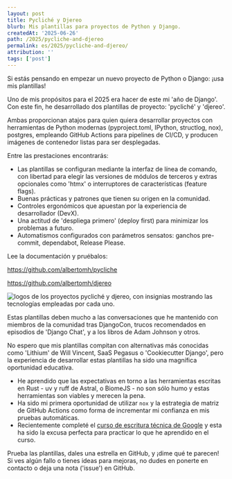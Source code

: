 ```yaml
---
layout: post
title: Pycliché y Djereo
blurb: Mis plantillas para proyectos de Python y Django.
createdAt: '2025-06-26'
path: /2025/pycliche-and-djereo
permalink: es/2025/pycliche-and-djereo/
attribution: ''
tags: ['post']
---
```


<!-- markdownlint-disable MD013 line-length -->
<!-- markdownlint-disable MD033 no-inline-html -->

Si estás pensando en empezar un nuevo proyecto de Python o Django: ¡usa mis plantillas!

Uno de mis propósitos para el 2025 era hacer de este mi 'año de Django'. Con este fin, he
desarrollado dos plantillas de proyecto: 'pycliché' y 'djereo'.

Ambas proporcionan atajos para quien quiera desarrollar proyectos con herramientas de
Python modernas (pyproject.toml, IPython, structlog, nox), postgres, empleando GitHub
Actions para pipelines de CI/CD, y producen imágenes de contenedor listas para ser
desplegadas.

Entre las prestaciones encontrarás:

- Las plantillas se configuran mediante la interfaz de línea de comando, con libertad para
elegir las versiones de módulos de terceros y extras opcionales como 'htmx' o
interruptores de características (feature flags).
- Buenas prácticas y patrones que tienen su origen en la comunidad.
- Controles ergonómicos que apuestan por la experiencia de desarrollador (DevX).
- Una actitud de 'despliega primero' (deploy first) para minimizar los problemas a futuro.
- Automatismos configurados con parámetros sensatos: ganchos pre-commit, dependabot, Release
Please.

Lee la documentación y pruébalos:

<a href="https://github.com/albertomh/pycliche" target="_blank">https://github.com/albertomh/pycliche</a>

<a href="https://github.com/albertomh/djereo" target="_blank">https://github.com/albertomh/djereo</a>

<img src="/assets/img/post/2025/2025-06_pycliche&djereo.png" alt="logos de los proyectos pycliché y djereo, con insignias mostrando las tecnologías empleadas por cada uno." class="img-fluid pb-3">

Estas plantillas deben mucho a las conversaciones que he mantenido con miembros de la
comunidad tras DjangoCon, trucos recomendados en episodios de 'Django Chat', y a los
libros de Adam Johnson y otros.

No espero que mis plantillas compitan con alternativas más conocidas como 'Lithium' de
Will Vincent, SaaS Pegasus o 'Cookiecutter Django', pero la experiencia de desarrollar
estas plantillas ha sido una magnífica oportunidad educativa.

- He aprendido que las expectativas en torno a las herramientas escritas en Rust - uv y ruff
de Astral, o BiomeJS - no son sólo humo y estas herramientas son viables y merecen la pena.
- Ha sido mi primera oportunidad de utilizar `nox` y la estrategia de matriz de GitHub
Actions como forma de incrementar mi confianza en mis pruebas automáticas.
- Recientemente completé el <a href="https://developers.google.com/tech-writing/overview" target="_blank">curso de escritura técnica de Google</a>
y esta ha sido la excusa perfecta para practicar lo que he aprendido en el curso.

Prueba las plantillas, dales una estrella en GitHub, y ¡dime qué te parecen!  
Si ves algún fallo o tienes ideas para mejoras, no dudes en ponerte en contacto o deja
una nota ('issue') en GitHub.
